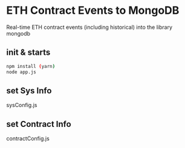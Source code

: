 # ETH Contract Events to MongoDB

Real-time ETH contract events (including historical) into the library mongodb

## init & starts

```bash
npm install (yarn)
node app.js
```

## set Sys Info

sysConfig.js

## set Contract Info

contractConfig.js